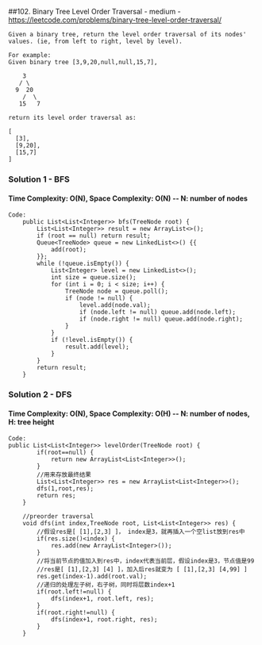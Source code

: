 ##102. Binary Tree Level Order Traversal - medium - https://leetcode.com/problems/binary-tree-level-order-traversal/
```
Given a binary tree, return the level order traversal of its nodes' values. (ie, from left to right, level by level).

For example:
Given binary tree [3,9,20,null,null,15,7],

    3
   / \
  9  20
    /  \
   15   7

return its level order traversal as:

[
  [3],
  [9,20],
  [15,7]
]

```
### Solution 1 - BFS
#### Time Complexity: O(N), Space Complexity: O(N) -- N: number of nodes
```
Code:
    public List<List<Integer>> bfs(TreeNode root) {
        List<List<Integer>> result = new ArrayList<>();
        if (root == null) return result;
        Queue<TreeNode> queue = new LinkedList<>() {{
            add(root);
        }};
        while (!queue.isEmpty()) {
            List<Integer> level = new LinkedList<>();
            int size = queue.size();
            for (int i = 0; i < size; i++) {
                TreeNode node = queue.poll();
                if (node != null) {
                    level.add(node.val);
                    if (node.left != null) queue.add(node.left);
                    if (node.right != null) queue.add(node.right);
                }
            }
            if (!level.isEmpty()) {
                result.add(level);
            }
        }
        return result;
    }
```

### Solution 2 - DFS
#### Time Complexity: O(N), Space Complexity: O(H) -- N: number of nodes, H: tree height
```
Code:
public List<List<Integer>> levelOrder(TreeNode root) {
		if(root==null) {
			return new ArrayList<List<Integer>>();
		}
		//用来存放最终结果
		List<List<Integer>> res = new ArrayList<List<Integer>>();
		dfs(1,root,res);
		return res;
	}
	
    //preorder traversal
	void dfs(int index,TreeNode root, List<List<Integer>> res) {
		//假设res是[ [1],[2,3] ]， index是3，就再插入一个空list放到res中
		if(res.size()<index) {
			res.add(new ArrayList<Integer>());
		}
		//将当前节点的值加入到res中，index代表当前层，假设index是3，节点值是99
		//res是[ [1],[2,3] [4] ]，加入后res就变为 [ [1],[2,3] [4,99] ]
		res.get(index-1).add(root.val);
		//递归的处理左子树，右子树，同时将层数index+1
		if(root.left!=null) {
			dfs(index+1, root.left, res);
		}
		if(root.right!=null) {
			dfs(index+1, root.right, res);
		}
	}

```